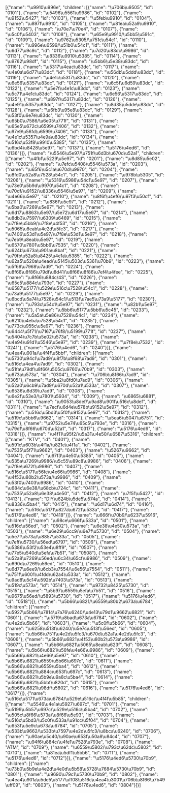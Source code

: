 [{"name": "\u9910\u996e", "children": [{"name": "\u706b\u9505", "id": "0101"}, {"name": "\u5496\u5561\u9986", "id": "0102"}, {"name": "\u9152\u5427", "id": "0103"}, {"name": "\u5feb\u9910", "id": "0104"}, {"name": "\u897f\u9910", "id": "0105"}, {"name": "\u81ea\u52a9\u9910", "id": "0106"}, {"name": "\u70e7\u70e4", "id": "0107"}, {"name": "\u5c0f\u5403", "id": "0108"}, {"name": "\u65e9\u9910/\u5bb5\u591c", "id": "0109"}, {"name": "\u9762\u5305/\u751c\u54c1", "id": "0110"}, {"name": "\u996e\u6599/\u51b0\u54c1", "id": "0111"}, {"name": "\u6d77\u9c9c", "id": "0112"}, {"name": "\u7d20\u83dc\u9986", "id": "0113"}, {"name": "\u8336\u9910\u5385", "id": "0114"}, {"name": "\u9762\u98df", "id": "0115"}, {"name": "\u5bb6\u5e38\u83dc", "id": "0116"}, {"name": "\u5317\u4eac\u83dc", "id": "0117"}, {"name": "\u4e0a\u6d77\u83dc", "id": "0118"}, {"name": "\u56db\u5ddd\u83dc", "id": "0119"}, {"name": "\u4e1c\u5317\u83dc", "id": "0120"}, {"name": "\u6e56\u5357\u83dc", "id": "0121"}, {"name": "\u6c5f\u6d59\u83dc", "id": "0122"}, {"name": "\u5e7f\u4e1c\u83dc", "id": "0123"}, {"name": "\u5c71\u4e1c\u83dc", "id": "0124"}, {"name": "\u6e56\u5317\u83dc", "id": "0125"}, {"name": "\u897f\u5317\u83dc", "id": "0126"}, {"name": "\u4e91\u5357\u83dc", "id": "0127"}, {"name": "\u8d35\u5dde\u83dc", "id": "0128"}, {"name": "\u6fb3\u95e8\u83dc", "id": "0129"}, {"name": "\u53f0\u6e7e\u83dc", "id": "0130"}, {"name": "\u65b0\u7586/\u6e05\u771f", "id": "0131"}, {"name": "\u65e5\u672c\u6599\u7406", "id": "0132"}, {"name": "\u97e9\u56fd\u6599\u7406", "id": "0133"}, {"name": "\u4e1c\u5357\u4e9a\u83dc", "id": "0134"}, {"name": "\u516c\u53f8\u9910\u5385", "id": "0135"}, {"name": "\u6bd4\u8428\u5e97", "id": "0137"}, {"name": "\u5176\u4ed6", "id": "0136"}]}, {"name": "\u5546\u5e97/\u751f\u6d3b\u670d\u52a1", "children": [{"name": "\u4fbf\u5229\u5e97", "id": "0201"}, {"name": "\u8d85\u5e02", "id": "0202"}, {"name": "\u7efc\u5408\u5546\u573a", "id": "0203"}, {"name": "\u65f6\u5c1a\u670d\u9970", "id": "0204"}, {"name": "\u8fd0\u52a8\u7528\u54c1", "id": "0205"}, {"name": "\u978b\u5305", "id": "0206"}, {"name": "\u5316\u5986\u54c1\u5e97", "id": "0207"}, {"name": "\u73e0\u5b9d\u9970\u54c1", "id": "0208"}, {"name": "\u70df/\u9152/\u8336\u5546\u5e97", "id": "0209"}, {"name": "\u4e66\u5e97", "id": "0210"}, {"name": "\u8f6f\u4ef6/\u97f3\u50cf", "id": "0211"}, {"name": "\u836f\u5e97", "id": "0212"}, {"name": "\u5ba0\u7269\u5e97", "id": "0213"}, {"name": "\u6d17\u8863\u5e97/\u5e72\u6d17\u5e97", "id": "0214"}, {"name": "\u8db3\u7597/\u6309\u6469", "id": "0215"}, {"name": "\u7f8e\u5bb9/\u7f8e\u4f53", "id": "0216"}, {"name": "\u5065\u8eab\u4e2d\u5fc3", "id": "0217"}, {"name": "\u7406\u53d1\u5e97/\u7f8e\u53d1\u5e97", "id": "0218"}, {"name": "\u7eb9\u8eab\u5e97", "id": "0219"}, {"name": "\u6570\u7801\u5bb6\u7535", "id": "0220"}, {"name": "\u624b\u673a\u901a\u8baf", "id": "0221"}, {"name": "\u79fb\u52a8\u8425\u4e1a\u5385", "id": "0222"}, {"name": "\u62a5\u520a\u4ead/\u5145\u503c\u5361\u70b9", "id": "0223"}, {"name": "\u5f69\u7968\u7ad9", "id": "0224"}, {"name": "\u8f66\u8f86\u79df\u8d41/\u8f66\u8f86\u7ef4\u4fee", "id": "0225"}, {"name": "\u8f66\u884c/4S", "id": "0226"}, {"name": "\u65c5\u884c\u793e", "id": "0227"}, {"name": "\u6587\u5177/\u529e\u516c\u7528\u54c1", "id": "0228"}, {"name": "\u73a9\u5177\u5e97", "id": "0229"}, {"name": "\u6bcd\u5a74\u7528\u54c1/\u513f\u7ae5\u73a9\u5177", "id": "0230"}, {"name": "\u793c\u54c1\u5e97", "id": "0231"}, {"name": "\u82b1\u5e97", "id": "0232"}, {"name": "\u5bb6\u5177\u5bb6\u5c45", "id": "0233"}, {"name": "\u5a5a\u5e86\u7528\u54c1", "id": "0234"}, {"name": "\u6210\u4eba\u7528\u54c1", "id": "0235"}, {"name": "\u773c\u955c\u5e97", "id": "0236"}, {"name": "\u6444\u5f71/\u7167\u76f8/\u5199\u771f", "id": "0237"}, {"name": "\u5404\u7c7b\u5e02\u573a", "id": "0238"}, {"name": "\u4e94\u91d1\u5546\u5e97", "id": "0239"}, {"name": "\u7f8e\u7532", "id": "0241"}, {"name": "\u5176\u4ed6", "id": "0240"}]}, {"name": "\u4ea4\u901a/\u4f4f\u5bbf", "children": [{"name": "\u5730\u94c1\u7ad9/\u8f7b\u8f68\u7ad9", "id": "0301"}, {"name": "\u516c\u4ea4\u7ad9", "id": "0302"}, {"name": "\u51fa\u79df\u8f66\u505c\u9760\u70b9", "id": "0303"}, {"name": "\u673a\u573a", "id": "0304"}, {"name": "\u706b\u8f66\u7ad9", "id": "0305"}, {"name": "\u5ba2\u8fd0\u7ad9", "id": "0306"}, {"name": "\u52a0\u6cb9\u7ad9/\u670d\u52a1\u533a", "id": "0307"}, {"name": "\u6536\u8d39\u7ad9", "id": "0308"}, {"name": "\u6e2f\u53e3/\u7801\u5934", "id": "0309"}, {"name": "\u6865\u6881", "id": "0310"}, {"name": "\u9053\u8def/\u9ad8\u901f\u516c\u8def", "id": "0311"}, {"name": "\u7ecf\u6d4e\u578b\u9152\u5e97", "id": "0312"}, {"name": "\u516c\u5bd3\u5f0f\u9152\u5e97", "id": "0313"}, {"name": "\u519c\u5bb6\u9662", "id": "0314"}, {"name": "\u5ea6\u5047\u6751", "id": "0315"}, {"name": "\u9752\u5e74\u65c5\u793e", "id": "0316"}, {"name": "\u79df\u8f66\u670d\u52a1", "id": "0317"}, {"name": "\u5176\u4ed6", "id": "0318"}]}, {"name": "\u4f11\u95f2/\u5a31\u4e50/\u6587\u5316", "children": [{"name": "KTV", "id": "0401"}, {"name": "\u591c\u603b\u4f1a/\u821e\u4f1a", "id": "0402"}, {"name": "\u7535\u5f71\u9662", "id": "0403"}, {"name": "\u5267\u9662", "id": "0404"}, {"name": "\u97f3\u4e50\u5385", "id": "0405"}, {"name": "\u535a\u7269\u9986/\u5c55\u89c8\u9986", "id": "0406"}, {"name": "\u7f8e\u672f\u9986", "id": "0407"}, {"name": "\u516c\u5171\u56fe\u4e66\u9986", "id": "0408"}, {"name": "\u4f53\u80b2\u573a/\u9986", "id": "0409"}, {"name": "\u53f0\u7403\u9986", "id": "0410"}, {"name": "\u684c\u6e38/\u68cb\u724c", "id": "0411"}, {"name": "\u7535\u52a8\u6e38\u4e50", "id": "0412"}, {"name": "\u7f51\u5427", "id": "0413"}, {"name": "DIY\u624b\u5de5\u574a", "id": "0414"}, {"name": "\u8336\u5ba4", "id": "0415"}, {"name": "\u6d17\u6d74", "id": "0416"}, {"name": "\u516c\u5171\u827a\u672f\u533a", "id": "0417"}, {"name": "\u5176\u4ed6", "id": "0418"}]}, {"name": "\u666f\u70b9/\u6237\u5916", "children": [{"name": "\u98ce\u666f\u533a", "id": "0501"}, {"name": "\u516c\u56ed", "id": "0502"}, {"name": "\u6e38\u4e50\u573a", "id": "0503"}, {"name": "\u6e29\u6cc9/\u6e7f\u5730", "id": "0504"}, {"name": "\u5e7f\u573a/\u8857\u533a", "id": "0505"}, {"name": "\u7eff\u5730/\u56ed\u6797", "id": "0506"}, {"name": "\u5386\u53f2\u53e4\u8ff9", "id": "0507"}, {"name": "\u77e5\u540d\u5efa\u7b51", "id": "0508"}, {"name": "\u52a8\u7269\u56ed/\u6c34\u65cf\u9986", "id": "0509"}, {"name": "\u690d\u7269\u56ed", "id": "0510"}, {"name": "\u6d77\u6ee9/\u6cb3\u7554/\u6e56\u7554", "id": "0511"}, {"name": "\u751f\u6001\u4fdd\u62a4\u533a", "id": "0512"}, {"name": "\u9ad8\u5c14\u592b\u7403\u573a", "id": "0513"}, {"name": "\u519c\u573a", "id": "0514"}, {"name": "\u9732\u8425\u5730", "id": "0515"}, {"name": "\u5b97\u6559\u5efa\u7b51", "id": "0516"}, {"name": "\u9675\u56ed/\u5893\u5730", "id": "0517"}, {"name": "\u5176\u4ed6", "id": "0518"}]}, {"name": "\u5b66\u6821/\u6559\u80b2\u673a\u6784", "children": [{"name": "\u5927\u5b66/\u7814\u7a76\u6240/\u4e13\u79d1\u9662\u6821", "id": "0601"}, {"name": "\u57f9\u8bad\u673a\u6784", "id": "0602"}, {"name": "\u4e2d\u5b66", "id": "0603"}, {"name": "\u5c0f\u5b66", "id": "0604"}, {"name": "\u6258\u513f\u6240/\u5e7c\u513f\u56ed", "id": "0605"}, {"name": "\u5b66\u751f\u4e2d\u5fc3/\u670d\u52a1\u4e2d\u5fc3", "id": "0606"}, {"name": "\u5b66\u6821\u4f53\u80b2\u573a\u9986", "id": "0607"}, {"name": "\u5b66\u6821\u5065\u8eab\u623f", "id": "0608"}, {"name": "\u5b66\u6821\u56fe\u4e66\u9986", "id": "0609"}, {"name": "\u5b66\u6821\u4e66\u5e97", "id": "0610"}, {"name": "\u5b66\u6821\u6559\u5b66\u697c", "id": "0611"}, {"name": "\u5b66\u6821\u6559\u5ba4", "id": "0612"}, {"name": "\u5b66\u6821\u884c\u653f\u697c", "id": "0613"}, {"name": "\u5b66\u6821\u5b9e\u9a8c\u5ba4", "id": "0614"}, {"name": "\u5b66\u6821\u5bbf\u820d", "id": "0615"}, {"name": "\u5b66\u6821\u98df\u5802", "id": "0616"}, {"name": "\u5176\u4ed6", "id": "0617"}]}, {"name": "\u516c\u5171\u673a\u6784/\u529e\u516c/\u4f4f\u5b85", "children": [{"name": "\u5546\u4e1a\u5927\u697c", "id": "0701"}, {"name": "\u5199\u5b57\u697c/\u529e\u516c\u5ba4", "id": "0702"}, {"name": "\u505c\u8f66\u573a/\u8f66\u5e93", "id": "0703"}, {"name": "\u516c\u5bd3/\u5c0f\u533a/\u91cc\u5f04", "id": "0704"}, {"name": "\u653f\u5e9c\u673a\u6784", "id": "0705"}, {"name": "\u533b\u9662/\u533b\u7597\u4e2d\u5fc3/\u8bca\u6240", "id": "0706"}, {"name": "\u90ae\u5c40/\u90ae\u653f\u50a8\u84c4", "id": "0707"}, {"name": "\u94f6\u884c/\u4fe1\u7528\u793e", "id": "0708"}, {"name": "ATM", "id": "0709"}, {"name": "\u6559\u5802/\u793c\u62dc\u5802", "id": "0710"}, {"name": "\u81ea\u5df1\u5bb6", "id": "0711"}, {"name": "\u5176\u4ed6", "id": "0712"}]}, {"name": "\u5176\u4ed6\u5730\u70b9", "children": [{"name": "\u73b0\u5b9e\u4e2d\u4e0d\u5b58\u5728\u7684\u5730\u70b9", "id": "0801"}, {"name": "\u9690\u79c1\u5730\u70b9", "id": "0802"}, {"name": "\u4ea4\u901a\u5de5\u5177\uff08\u516c\u4ea4\u3001\u706b\u8f66\u7b49\uff09", "id": "0803"}, {"name": "\u5176\u4ed6", "id": "0804"}]}]